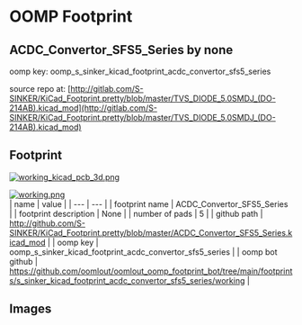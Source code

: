 # OOMP Footprint  
## ACDC_Convertor_SFS5_Series  by none  
  
oomp key: oomp_s_sinker_kicad_footprint_acdc_convertor_sfs5_series  
  
source repo at: [http://gitlab.com/S-SINKER/KiCad_Footprint.pretty/blob/master/TVS_DIODE_5.0SMDJ_(DO-214AB).kicad_mod](http://gitlab.com/S-SINKER/KiCad_Footprint.pretty/blob/master/TVS_DIODE_5.0SMDJ_(DO-214AB).kicad_mod)  
## Footprint  
  
[![working_kicad_pcb_3d.png](working_kicad_pcb_3d_600.png)](working_kicad_pcb_3d.png)  
  
[![working.png](working_600.png)](working.png)  
| name | value | 
| --- | --- | 
| footprint name | ACDC_Convertor_SFS5_Series | 
| footprint description | None | 
| number of pads | 5 | 
| github path | http://github.com/S-SINKER/KiCad_Footprint.pretty/blob/master/ACDC_Convertor_SFS5_Series.kicad_mod | 
| oomp key | oomp_s_sinker_kicad_footprint_acdc_convertor_sfs5_series | 
| oomp bot github | https://github.com/oomlout/oomlout_oomp_footprint_bot/tree/main/footprints/s_sinker_kicad_footprint_acdc_convertor_sfs5_series/working | 
## Images  
